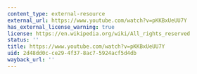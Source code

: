 ```yaml
---
content_type: external-resource
external_url: https://www.youtube.com/watch?v=pKKBxUeUU7Y
has_external_license_warning: true
license: https://en.wikipedia.org/wiki/All_rights_reserved
status: ''
title: https://www.youtube.com/watch?v=pKKBxUeUU7Y
uid: 2d48dd0c-ce29-4f37-8ac7-5924acf5d4db
wayback_url: ''
---
```

